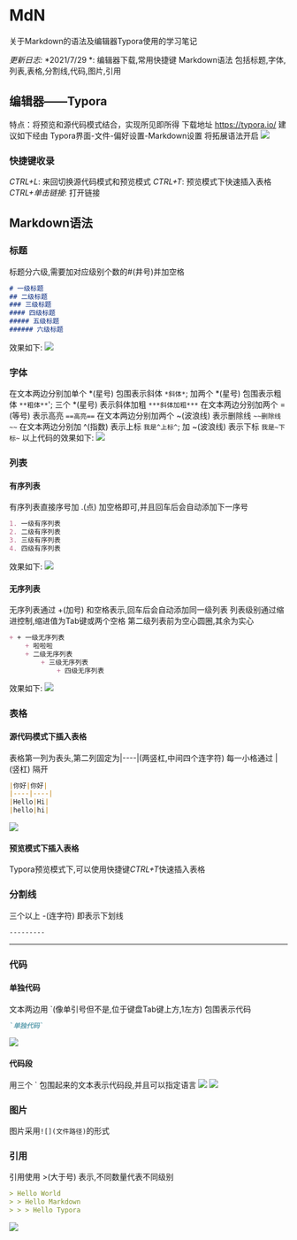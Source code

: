 # MdN
关于Markdown的语法及编辑器Typora使用的学习笔记

*更新日志:*
*2021/7/29 *: 编辑器下载,常用快捷键 Markdown语法 包括标题,字体,列表,表格,分割线,代码,图片,引用


## 编辑器——Typora
特点：将预览和源代码模式结合，实现所见即所得
下载地址 https://typora.io/
建议如下经由 Typora界面-文件-偏好设置-Markdown设置 将拓展语法开启
![](C:\Users\sybst\Desktop\MdN\拓展语法.png)

### 快捷键收录
*CTRL+L*:	来回切换源代码模式和预览模式
*CTRL+T*:	预览模式下快速插入表格
*CTRL+单击链接*:	打开链接


## Markdown语法

### 标题
标题分六级,需要加对应级别个数的#(井号)并加空格
```markdown
# 一级标题
## 二级标题
### 三级标题
#### 四级标题
##### 五级标题
###### 六级标题
```
效果如下:
![](C:\Users\sybst\Desktop\MdN\标题.png)

### 字体
在文本两边分别加单个 *(星号) 包围表示斜体	`*斜体*`; 加两个 *(星号) 包围表示粗体	`**粗体**`'; 三个 *(星号) 表示斜体加粗	`***斜体加粗***`
在文本两边分别加两个 =(等号) 表示高亮	`==高亮==`
在文本两边分别加两个 ~(波浪线) 表示删除线		`~~删除线~~`
在文本两边分别加 ^(指数) 表示上标	`我是^上标^`; 加 ~(波浪线) 表示下标	`我是~下标~`
以上代码的效果如下:
![](C:\Users\sybst\Desktop\MdN\字体.jpg)

### 列表

#### 有序列表
有序列表直接序号加 .(点) 加空格即可,并且回车后会自动添加下一序号
```markdown
1. 一级有序列表
2. 二级有序列表
3. 三级有序列表
4. 四级有序列表
```
效果如下:
![](C:\Users\sybst\Desktop\MdN\有序列表.png)

#### 无序列表
无序列表通过 +(加号) 和空格表示,回车后会自动添加同一级列表
列表级别通过缩进控制,缩进值为Tab键或两个空格
第二级列表前为空心圆圈,其余为实心
```markdown
+ + 一级无序列表
	+ 啦啦啦 
	+ 二级无序列表
		+ 三级无序列表
			+ 四级无序列表
```
效果如下:
![](C:\Users\sybst\Desktop\MdN\无序列表.png)

### 表格

#### 源代码模式下插入表格
表格第一列为表头,第二列固定为|----|(两竖杠,中间四个连字符)
每一小格通过 |(竖杠) 隔开

```markdown
|你好|你好|
|----|----|
|Hello|Hi|
|hello|hi|
```
![](C:\Users\sybst\Desktop\MdN\表格.png)

#### 预览模式下插入表格
Typora预览模式下,可以使用快捷键*CTRL+T*快速插入表格

### 分割线
三个以上 -(连字符) 即表示下划线
```markdown
---------
```
------------

### 代码

#### 单独代码
文本两边用 `(像单引号但不是,位于键盘Tab键上方,1左方) 包围表示代码
```markdown
`单独代码`
```
![](C:\Users\sybst\Desktop\MdN\单独代码.png)

#### 代码段
用三个 ` 包围起来的文本表示代码段,并且可以指定语言
![](C:\Users\sybst\Desktop\MdN\代码段1.png)
![](C:\Users\sybst\Desktop\MdN\代码段2.png)

### 图片
图片采用`![](文件路径)`的形式

### 引用
引用使用 >(大于号) 表示,不同数量代表不同级别
```markdown
> Hello World
> > Hello Markdown
> > > Hello Typora
```
![](C:\Users\sybst\Desktop\MdN\引用.png)
